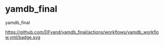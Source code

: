 # yamdb_final
yamdb_final

https://github.com/DFyand/yamdb_final/actions/workflows/yamdb_workflow.yml/badge.svg
